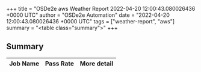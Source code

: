 +++
title = "OSDe2e aws Weather Report 2022-04-20 12:00:43.080026436 +0000 UTC"
author = "OSDe2e Automation"
date = "2022-04-20 12:00:43.080026436 +0000 UTC"
tags = ["weather-report", "aws"]
summary = "<table class=\"summary\"></table>"
+++
## Summary

| Job Name | Pass Rate | More detail |
|----------|-----------|-------------|




